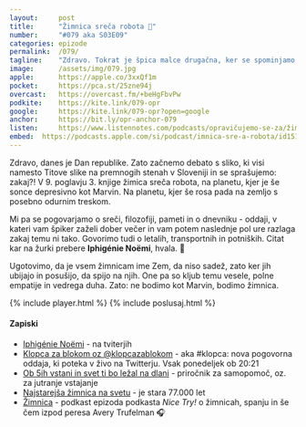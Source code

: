 ```yaml
---
layout: 	post
title:  	"Žimnica sreča robota 🤖"
number: 	"#079 aka S03E09"
categories:	epizode
permalink:	/079/
tagline: 	"Zdravo. Tokrat je špica malce drugačna, ker se spominjamo na Dan republike. In obdelamo poglavje v kateri žimnica sreča robota. Citat prebere Iphigénie Noëmi!"
image:		/assets/img/079.jpg
apple:		https://apple.co/3xxQf1m
pocket:		https://pca.st/25zne94j
overcast:	https://overcast.fm/+beHgFbvPw
podkite:	https://kite.link/079-opr
google:		https://kite.link/079-opr?open=google
anchor:		https://bit.ly/opr-anchor-079
listen:		https://www.listennotes.com/podcasts/opravičujemo-se-za/žimnica-sreča-robota-5nM8Ew9m3IR/embed/
embed:	https://podcasts.apple.com/si/podcast/imnica-sre-a-robota/id1514750013?i=1000543326072
---
```


Zdravo, danes je Dan republike. Zato začnemo debato s sliko, ki visi namesto Titove slike na premnogih stenah v Sloveniji in se sprašujemo: zakaj?! V 9. poglavju 3. knjige žimica sreča robota, na planetu, kjer je še sonce depresivno kot Marvin. Na planetu, kjer še rosa pada na zemljo s posebno odurnim treskom. 

Mi pa se pogovarjamo o sreči, filozofiji, pameti in o dnevniku - oddaji, v kateri vam špiker zaželi dober večer in vam potem naslednje pol ure razlaga zakaj temu ni tako. Govorimo tudi o letalih, transportnih in potniških. Citat kar na žurki prebere **Iphigénie Noëmi**, hvala. 🙏 

Ugotovimo, da je vsem žimnicam ime Zem, da niso sadež, zato ker jih ubijajo in posušijo, da spijo na njih. One pa so kljub temu vesele, polne empatije in vedrega duha. Zato: ne bodimo kot Marvin, bodimo žimnica.  

{% include player.html %}
{% include poslusaj.html %}

<!--break-->

#### Zapiski

- [Iphigénie Noëmi](https://twitter.com/IphigenieNoemi) - na tviterjih 
- [Klopca za blokom oz @klopcazablokom](https://twitter.com/klopcazablokom/) - aka #klopca: nova pogovorna oddaja, ki poteka v živo na Twitterju. Vsak ponedeljek ob 20:21
- [Ob 5ih vstani in svet ti bo ležal na dlani](http://felix.si/prirocniki-za-samopomoc/14767-ob-5ih-vstani-in-svet-ti-bo-lezal-na-dlani-zepna-knjiga--9789610040453.html) - priročnik za samopomoč, oz. za jutranje vstajanje
- [Najstarejša žimnica na svetu](https://www.nationalgeographic.com/adventure/article/111208-oldest-mattress-africa-archaeology-science) - je stara 77.000 let 
- [Žimnica](https://player.fm/series/nice-try/the-mattress) - podkast epizoda podkasta _Nice Try!_ o žimnicah, spanju in še čem izpod peresa Avery Trufelman 🎧